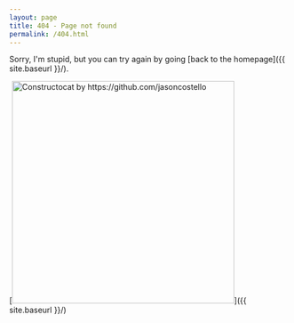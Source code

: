 ```yaml
---
layout: page
title: 404 - Page not found
permalink: /404.html
---
```


Sorry, I'm stupid, but you can try again by going [back to the homepage]({{ site.baseurl }}/).

[<img src="{{ site.baseurl }}/images/Patricio.jpg" alt="Constructocat by https://github.com/jasoncostello" style="width: 400px;"/>]({{ site.baseurl }}/)
